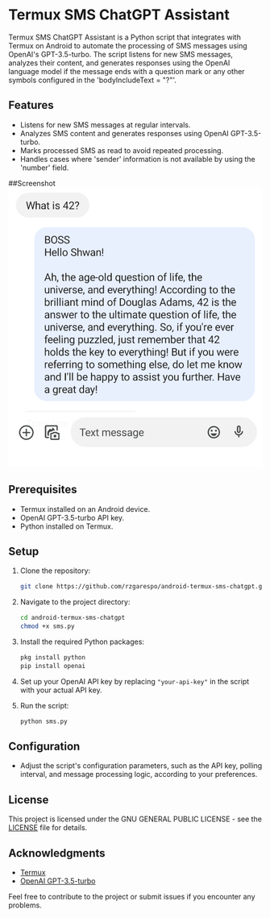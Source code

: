 # Termux SMS ChatGPT Assistant

Termux SMS ChatGPT Assistant is a Python script that integrates with Termux on Android to automate the processing of SMS messages using OpenAI's GPT-3.5-turbo. The script listens for new SMS messages, analyzes their content, and generates responses using the OpenAI language model if the message ends with a question mark or any other symbols configured in the 'bodyIncludeText = "?"'.

## Features

- Listens for new SMS messages at regular intervals.
- Analyzes SMS content and generates responses using OpenAI GPT-3.5-turbo.
- Marks processed SMS as read to avoid repeated processing.
- Handles cases where 'sender' information is not available by using the 'number' field.

##Screenshot
![Screenshot](screenshot.png)

## Prerequisites

- Termux installed on an Android device.
- OpenAI GPT-3.5-turbo API key.
- Python installed on Termux.

## Setup

1. Clone the repository:

   ```bash
   git clone https://github.com/rzgarespo/android-termux-sms-chatgpt.git
   ```

2. Navigate to the project directory:

   ```bash
   cd android-termux-sms-chatgpt
   chmod +x sms.py
   ```

3. Install the required Python packages:

   ```bash
   pkg install python
   pip install openai
   ```

4. Set up your OpenAI API key by replacing `"your-api-key"` in the script with your actual API key.

5. Run the script:

   ```bash
   python sms.py
   ```

## Configuration

- Adjust the script's configuration parameters, such as the API key, polling interval, and message processing logic, according to your preferences.

## License

This project is licensed under the GNU GENERAL PUBLIC LICENSE - see the [LICENSE](LICENSE) file for details.

## Acknowledgments

- [Termux](https://termux.com/)
- [OpenAI GPT-3.5-turbo](https://platform.openai.com/api-keys)

Feel free to contribute to the project or submit issues if you encounter any problems.


